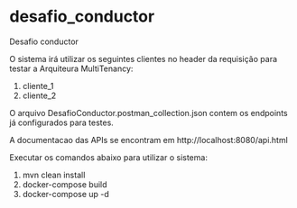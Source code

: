 # desafio_conductor
Desafio conductor

O sistema irá utilizar os seguintes clientes no header da requisição para testar a Arquiteura MultiTenancy:
1. cliente_1
2. cliente_2

O arquivo DesafioConductor.postman_collection.json contem os endpoints já configurados para testes.

A documentacao das APIs se encontram em http://localhost:8080/api.html

Executar os comandos abaixo para utilizar o sistema:

1. mvn clean install
2. docker-compose build
3. docker-compose up -d
